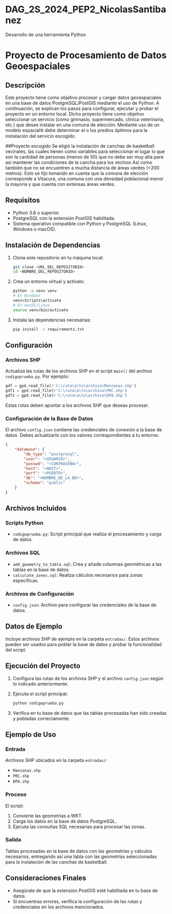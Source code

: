 # DAG_2S_2024_PEP2_NicolasSantibanez
Desarrollo de una herramienta Python
# Proyecto de Procesamiento de Datos Geoespaciales

## Descripción
Este proyecto tiene como objetivo procesar y cargar datos geoespaciales en una base de datos PostgreSQL/PostGIS mediante el uso de Python. A continuación, se explican los pasos para configurar, ejecutar y probar el proyecto en un entorno local.
Dicho proyecto tiene como objetivo seleccionar un servicio (como gimnasio, supermercado, clínica veterinaria, etc.) que desee instalar en una comuna de elección. Mediante uso de un modelo espacial🌐 debe determinar el o los predios óptimos para la instalación del servicio escogido.

##Proyecto escogido
Se eligió la instalación de canchas de basketball vecinales, las cuales tienen como variables para seleccionar el lugar lo que son la cantidad de personas (menos de 50) que no debe ser muy alta para asi mantener las condiciones de la cancha para los vecinos
Así como también que no se encuentren a mucha distancia de áreas verdes (<200 metros). Esto se fijó tomando en cuenta que la comuna de elección corresponde a Vitacura, una comuna con una densidad poblacional menor la mayoria y que cuenta con extensas áreas verdes.

## Requisitos
- Python 3.8 o superior.
- PostgreSQL con la extensión PostGIS habilitada.
- Sistema operativo compatible con Python y PostgreSQL (Linux, Windows o macOS).

## Instalación de Dependencias
1. Clona este repositorio en tu máquina local:
   ```bash
   git clone <URL_DEL_REPOSITORIO>
   cd <NOMBRE_DEL_REPOSITORIO>
   ```

2. Crea un entorno virtual y actívalo:
   ```bash
   python -m venv venv
   # En Windows
   venv\Scripts\activate
   # En macOS/Linux
   source venv/bin/activate
   ```

3. Instala las dependencias necesarias:
   ```bash
   pip install -r requirements.txt
   ```

## Configuración
### Archivos SHP
Actualiza las rutas de los archivos SHP en el script `main()` del archivo `codigoprueba.py`. Por ejemplo:
```python
gdf = gpd.read_file(r'C:\ruta\a\tu\archivo\Manzanas.shp')
gdf1 = gpd.read_file(r'C:\ruta\a\tu\archivo\PRC.shp')
gdf2 = gpd.read_file(r'C:\ruta\a\tu\archivo\DPA.shp')
```
Estas rutas deben apuntar a los archivos SHP que deseas procesar.

### Configuración de la Base de Datos
El archivo `config.json` contiene las credenciales de conexión a la base de datos. Debes actualizarlo con los valores correspondientes a tu entorno:
```json
{
    "database": {
        "db_type": "postgresql",
        "user": "<USUARIO>",
        "passwd": "<CONTRASEÑA>",
        "host": "<HOST>",
        "port": "<PUERTO>",
        "db": "<NOMBRE_DE_LA_BD>",
        "schema": "public"
    }
}
```

## Archivos Incluidos
### Scripts Python
- `codigoprueba.py`: Script principal que realiza el procesamiento y carga de datos.

### Archivos SQL
- `add_geometry_to_table.sql`: Crea y añade columnas geométricas a las tablas en la base de datos.
- `calculate_zones.sql`: Realiza cálculos necesarios para zonas específicas.

### Archivos de Configuración
- `config.json`: Archivo para configurar las credenciales de la base de datos.

## Datos de Ejemplo
Incluye archivos SHP de ejemplo en la carpeta `entradas/`. Estos archivos pueden ser usados para poblar la base de datos y probar la funcionalidad del script.

## Ejecución del Proyecto
1. Configura las rutas de los archivos SHP y el archivo `config.json` según lo indicado anteriormente.

2. Ejecuta el script principal:
   ```bash
   python codigoprueba.py
   ```

3. Verifica en tu base de datos que las tablas procesadas han sido creadas y pobladas correctamente.

## Ejemplo de Uso
### Entrada
Archivos SHP ubicados en la carpeta `entradas/`:
- `Manzanas.shp`
- `PRC.shp`
- `DPA.shp`

### Proceso
El script:
1. Convierte las geometrías a WKT.
2. Carga los datos en la base de datos PostgreSQL.
3. Ejecuta las consultas SQL necesarias para procesar las zonas.

### Salida
Tablas procesadas en la base de datos con las geometrías y cálculos necesarios, entregando así una tabla con las geometrías seleccionadas para la instalación de las canchas de basketball.

## Consideraciones Finales
- Asegúrate de que la extensión PostGIS esté habilitada en tu base de datos.
- Si encuentras errores, verifica la configuración de las rutas y credenciales en los archivos mencionados.


